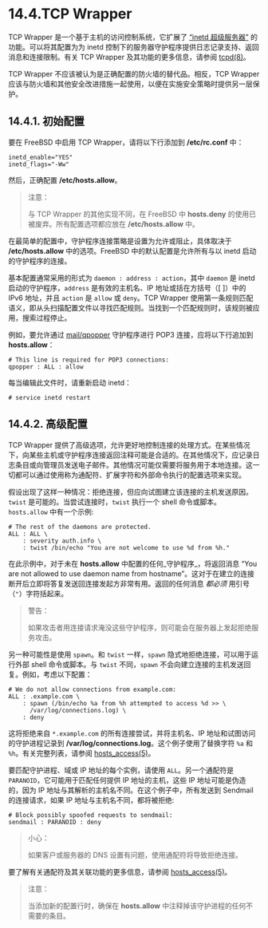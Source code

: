 # 14.4.TCP Wrapper

TCP Wrapper 是一个基于主机的访问控制系统，它扩展了 [“inetd 超级服务器”](https://docs.freebsd.org/en/books/handbook/network-servers/index.html#network-inetd) 的功能。可以将其配置为为 inetd 控制下的服务器守护程序提供日志记录支持、返回消息和连接限制。有关 TCP Wrapper 及其功能的更多信息，请参阅 [tcpd(8)](https://www.freebsd.org/cgi/man.cgi?query=tcpd\&sektion=8\&format=html)。

TCP Wrapper 不应该被认为是正确配置的防火墙的替代品。相反，TCP Wrapper 应该与防火墙和其他安全改进措施一起使用，以便在实施安全策略时提供另一层保护。

## 14.4.1. 初始配置

要在 FreeBSD 中启用 TCP Wrapper，请将以下行添加到 **/etc/rc.conf** 中：

```
inetd_enable="YES"
inetd_flags="-Ww"
```

然后，正确配置 **/etc/hosts.allow**。

>注意：
>
>与 TCP Wrapper 的其他实现不同，在 FreeBSD 中 **hosts.deny** 的使用已被废弃。所有配置选项都应放在 **/etc/hosts.allow** 中。

在最简单的配置中，守护程序连接策略是设置为允许或阻止，具体取决于 **/etc/hosts.allow** 中的选项。FreeBSD 中的默认配置是允许所有与以 inetd 启动的守护程序的连接。

基本配置通常采用的形式为 `daemon : address : action`，其中 `daemon` 是 inetd 启动的守护程序，`address` 是有效的主机名、IP 地址或括在方括号（\[ ]）中的 IPv6 地址，并且 `action` 是 `allow` 或 `deny`。TCP Wrapper 使用第一条规则匹配语义，即从头扫描配置文件以寻找匹配规则。当找到一个匹配规则时，该规则被应用，搜索过程停止。

例如，要允许通过 [mail/qpopper](https://cgit.freebsd.org/ports/tree/mail/qpopper/pkg-descr) 守护程序进行 POP3 连接，应将以下行追加到 **hosts.allow**：

```
# This line is required for POP3 connections:
qpopper : ALL : allow
```

每当编辑此文件时，请重新启动 inetd：

```
# service inetd restart
```

## 14.4.2. 高级配置

TCP Wrapper 提供了高级选项，允许更好地控制连接的处理方式。在某些情况下，向某些主机或守护程序连接返回注释可能是合适的。在其他情况下，应记录日志条目或向管理员发送电子邮件。其他情况可能仅需要将服务用于本地连接。这一切都可以通过使用称为通配符、扩展字符和外部命令执行的配置选项来实现。

假设出现了这样一种情况：拒绝连接，但应向试图建立该连接的主机发送原因。`twist` 是可能的。当尝试连接时，`twist` 执行一个 shell 命令或脚本。`hosts.allow` 中有一个示例:

```
# The rest of the daemons are protected.
ALL : ALL \
	: severity auth.info \
	: twist /bin/echo "You are not welcome to use %d from %h."
```

在此示例中，对于未在 **hosts.allow** 中配置的任何_守护程序_，将返回消息 “You are not allowed to use daemon name from hostname”。这对于在建立的连接断开后立即将答复发送回连接发起方非常有用。返回的任何消息 _都必须_ 用引号（`"`）字符括起来。

>警告：
>
>如果攻击者用连接请求淹没这些守护程序，则可能会在服务器上发起拒绝服务攻击。

另一种可能性是使用 `spawn`。和 `twist` 一样，`spawn` 隐式地拒绝连接，可以用于运行外部 shell 命令或脚本。与 `twist` 不同，`spawn` 不会向建立连接的主机发送回复。例如，考虑以下配置：

```
# We do not allow connections from example.com:
ALL : .example.com \
	: spawn (/bin/echo %a from %h attempted to access %d >> \
	  /var/log/connections.log) \
	: deny
```
这将拒绝来自 `*.example.com` 的所有连接尝试，并将主机名、IP 地址和试图访问的守护进程记录到 **/var/log/connections.log**。这个例子使用了替换字符 `%a` 和 `%h`。有关完整列表，请参阅 [hosts\_access(5)](https://www.freebsd.org/cgi/man.cgi?query=hosts\_access\&sektion=5\&format=html)。

要匹配守护进程、域或 IP 地址的每个实例，请使用 `ALL`。另一个通配符是 `PARANOID`，它可能用于匹配任何提供 IP 地址的主机，这些 IP 地址可能是伪造的，因为 IP 地址与其解析的主机名不同。在这个例子中，所有发送到 Sendmail 的连接请求，如果 IP 地址与主机名不同，都将被拒绝:

```
# Block possibly spoofed requests to sendmail:
sendmail : PARANOID : deny
```

>小心：
>
>如果客户或服务器的 DNS 设置有问题，使用通配符将导致拒绝连接。

要了解有关通配符及其关联功能的更多信息，请参阅 [hosts\_access(5)](https://www.freebsd.org/cgi/man.cgi?query=hosts\_access\&sektion=5\&format=html)。

>注意：
>
>当添加新的配置行时，确保在 **hosts.allow** 中注释掉该守护进程的任何不需要的条目。
